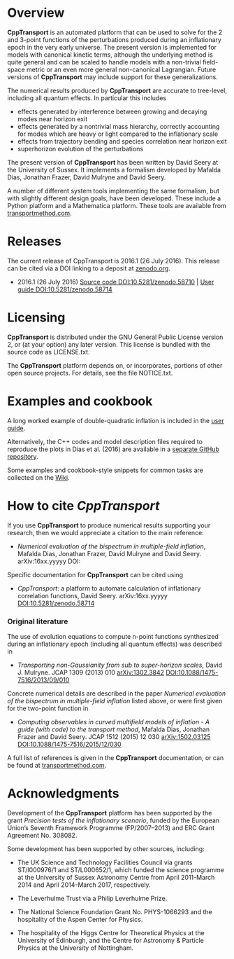 # Overview

**CppTransport** is an automated platform that can be used to solve for the 2 and 3-point functions of the perturbations produced during an inflationary epoch in the very early universe. The present version is implemented for models with canonical kinetic terms, although the underlying method is quite general and can be scaled to handle models with a non-trivial field-space metric or an even more general non-canonical Lagrangian. Future versions of **CppTransport** may include support for these generalizations.

The numerical results produced by **CppTransport** are accurate to tree-level, including all quantum effects. In particular this includes

* effects generated by interference between growing and decaying modes near horizon exit
* effects generated by a nontrivial mass hierarchy, correctly accounting for modes which are heavy or light compared to the inflationary scale
* effects from trajectory bending and species correlation near horizon exit
* superhorizon evolution of the perturbations

The present version of **CppTransport** has been written by David Seery at the University of Sussex. It implements a formalism developed by Mafalda Dias, Jonathan Frazer, David Mulryne and David Seery.

A number of different system tools implementing the same formalism, but with slightly different design goals, have been developed. These include a Python platform and a Mathematica platform. These tools are available from [transportmethod.com](http://transportmethod.com).

# Releases

The current release of CppTransport is 2016.1 (26 July 2016). This release can be cited via a DOI linking to a deposit at [zenodo.org](https://zenodo.org/record/58710).

* 2016.1 (26 July 2016) [Source code DOI:10.5281/zenodo.58710](http://dx.doi.org/10.5281/zenodo.58710) | [User guide DOI:10.5281/zenodo.58714](http://dx.doi.org/10.5281/zenodo.58714)

# Licensing

**CppTransport** is distributed under the GNU General Public License version 2, or (at your option) any later version. This license is bundled with the source code as LICENSE.txt.

The **CppTransport** platform depends on, or incorporates, portions of other open source projects. For details, see the file NOTICE.txt.

# Examples and cookbook

A long worked example of double-quadratic inflation is included in the [user guide](http://dx.doi.org/10.5281/zenodo.58714).

Alternatively, the C++ codes and model description files required to reproduce the plots in Dias et al. (2016) are available in a [separate GitHub repository](https://github.com/ds283/transport-paper).

Some examples and cookbook-style snippets for common tasks are collected on the [Wiki](https://github.com/ds283/CppTransport/wiki).

# How to cite *CppTransport*

If you use **CppTransport** to produce numerical results supporting your research, then we would appreciate a citation to the main reference:

* *Numerical evaluation of the bispectrum in multiple-field inflation*, Mafalda Dias, Jonathan Frazer, David Mulryne and David Seery. arXiv:16xx.yyyyy DOI:

Specific documentation for **CppTransport** can be cited using

* *CppTransport*: a platform to automate calculation of inflationary correlation functions, David Seery. arXiv:16xx.yyyyy [DOI:10.5281/zenodo.58714](http://dx.doi.org/10.5281/zenodo.58714)

### Original literature

The use of evolution equations to compute n-point functions synthesized during an inflationary epoch (including all quantum effects) was described in

* *Transporting non-Gaussianity from sub to super-horizon scales*, David J. Mulryne. JCAP 1309 (2013) 010 [arXiv:1302.3842](http://arxiv.org/abs/arXiv:1302.3842) [DOI:10.1088/1475-7516/2013/09/010](http://dx.doi.org/10.1088/1475-7516/2013/09/010)

Concrete numerical details are described in the paper *Numerical evaluation of the bispectrum in multiple-field inflation* listed above, or were first given for the two-point function in

* *Computing observables in curved multifield models of inflation - A guide (with code) to the transport method*, Mafalda Dias, Jonathan Frazer and David Seery. JCAP 1512 (2015) 12 030 [arXiv:1502.03125](http://arxiv.org/abs/arXiv:1502.03125) [DOI:10.1088/1475-7516/2015/12/030](http://dx.doi.org/10.1088/1475-7516/2015/12/030)

A full list of references is given in the **CppTransport** documentation, or can be found at [transportmethod.com](https://transportmethod.com/method/).

# Acknowledgments

Development of the **CppTransport** platform has been supported by the grant *Precision tests of the inflationary scenario*, funded by the European Union’s Seventh Framework Programme (FP/2007–2013) and ERC Grant Agreement No. 308082.

Some development has been supported by other sources, including:

* The UK Science and Technology Facilities Council via grants ST/I000976/1 and ST/L000652/1, which funded the science programme at the University of Sussex Astronomy Centre from April 2011-March 2014 and April 2014-March 2017, respectively.

* The Leverhulme Trust via a Philip Leverhulme Prize.

* The National Science Foundation Grant No. PHYS-1066293 and the hospitality of the Aspen Center for Physics.

* The hospitality of the Higgs Centre for Theoretical Physics at the University of Edinburgh, and the Centre for Astronomy & Particle Physics at the University of Nottingham.
